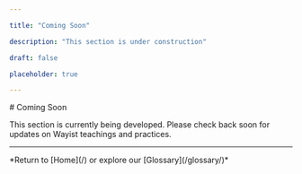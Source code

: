 ```yaml
---

title: "Coming Soon"

description: "This section is under construction"

draft: false

placeholder: true

---
```




\# Coming Soon



This section is currently being developed. Please check back soon for updates on Wayist teachings and practices.



---



\*Return to \[Home](/) or explore our \[Glossary](/glossary/)\*


